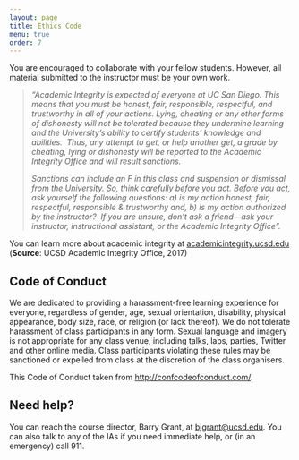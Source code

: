 ```yaml
---
layout: page
title: Ethics Code
menu: true
order: 7
---
```


You are encouraged to collaborate with your fellow students. However, all material submitted to the instructor must be your own work.  

> *“Academic Integrity is expected of everyone at UC San Diego. This means that you must be honest, fair, responsible, respectful, and trustworthy in all of your actions. Lying, cheating or any other forms of dishonesty will not be tolerated because they undermine learning and the University’s ability to certify students’ knowledge and abilities.  Thus, any attempt to get, or help another get, a grade by cheating, lying or dishonesty will be reported to the Academic Integrity Office and will result sanctions.*  
> 
> *Sanctions can include an F in this class and suspension or dismissal from the University. So, think carefully before you act. Before you act, ask yourself the following questions: a) is my action honest, fair, respectful, responsible & trustworthy and, b) is my action authorized by the instructor?  If you are unsure, don’t ask a friend—ask your instructor, instructional assistant, or the Academic Integrity Office”.*  

You can learn more about academic integrity at [academicintegrity.ucsd.edu](http://academicintegrity.ucsd.edu) 
(**Source**: UCSD Academic Integrity Office, 2017) 

## Code of Conduct
We are dedicated to providing a harassment-free learning experience for everyone, regardless of gender, age, sexual orientation, disability, physical appearance, body size, race, or religion (or lack thereof). We do not tolerate harassment of class participants in any form. Sexual language and imagery is not appropriate for any class venue, including talks, labs, parties, Twitter and other online media. Class participants violating these rules may be sanctioned or expelled from class at the discretion of the class organisers.  

This Code of Conduct taken from <http://confcodeofconduct.com/>.


## Need help?
You can reach the course director, Barry Grant, at <bjgrant@ucsd.edu>. You can also talk to any of the IAs if you need immediate help, or (in an emergency) call 911.
